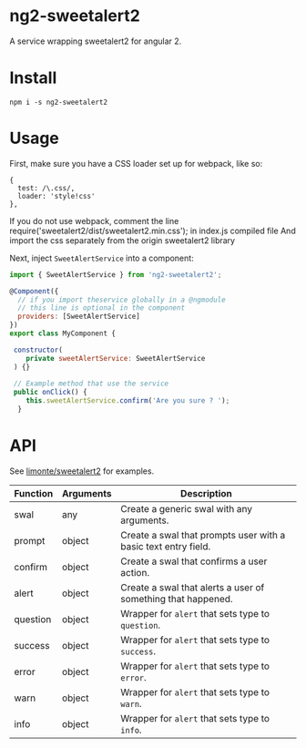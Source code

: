 # ng2-sweetalert2
A service wrapping sweetalert2 for angular 2.

# Install
`npm i -s ng2-sweetalert2`

# Usage

First, make sure you have a CSS loader set up for webpack, like so:
```
{
  test: /\.css/,
  loader: 'style!css'
},
```

If you do not use webpack, comment the line 
require('sweetalert2/dist/sweetalert2.min.css');
in index.js compiled file
And import the css separately from the origin sweetalert2 library


Next, inject `SweetAlertService` into a component:
```js
import { SweetAlertService } from 'ng2-sweetalert2';

@Component({
  // if you import theservice globally in a @ngmodule 
  // this line is optional in the component
  providers: [SweetAlertService]
})
export class MyComponent {

 constructor(
    private sweetAlertService: SweetAlertService
 ) {}
 
 // Example method that use the service
 public onClick() {
    this.sweetAlertService.confirm('Are you sure ? ');
  }

```


# API
See [limonte/sweetalert2](https://github.com/limonte/sweetalert2) for examples.

Function  | Arguments | Description
--------  | --------- | -----------
swal      | any       | Create a generic swal with any arguments.
prompt    | object    | Create a swal that prompts user with a basic text entry field.
confirm   | object    | Create a swal that confirms a user action.
alert     | object    | Create a swal that alerts a user of something that happened.
question  | object    | Wrapper for `alert` that sets type to `question`.
success   | object    | Wrapper for `alert` that sets type to `success`.
error     | object    | Wrapper for `alert` that sets type to `error`.
warn      | object    | Wrapper for `alert` that sets type to `warn`.
info      | object    | Wrapper for `alert` that sets type to `info`.
